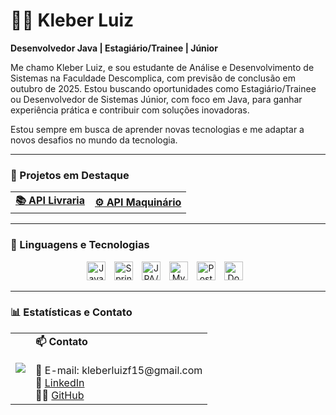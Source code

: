 # 👨‍💻 Kleber Luiz

**Desenvolvedor Java | Estagiário/Trainee | Júnior**

Me chamo Kleber Luiz, e sou estudante de Análise e Desenvolvimento de Sistemas na Faculdade Descomplica, com previsão de conclusão em outubro de 2025. Estou buscando oportunidades como Estagiário/Trainee ou Desenvolvedor de Sistemas Júnior, com foco em Java, para ganhar experiência prática e contribuir com soluções inovadoras.

Estou sempre em busca de aprender novas tecnologias e me adaptar a novos desafios no mundo da tecnologia.

---

### 🚀 Projetos em Destaque

<div align="center">
  
  <table>
    <tr>
      <td><a href="https://github.com/kleberlz17/library_api"><strong>📚 API Livraria</strong></a></td>
      <td><a href="https://github.com/kleberlz17/api_maquinario"><strong>⚙️ API Maquinário</strong></a></td>
    </tr>
  </table>

</div>

---

### 🔧 Linguagens e Tecnologias
<p align="center">
  <img src="https://cdn.jsdelivr.net/gh/devicons/devicon@latest/icons/java/java-original.svg" alt="Java" title="Java" width="30px" style="padding-right: 10px;" />
  <img src="https://cdn.jsdelivr.net/gh/devicons/devicon@latest/icons/spring/spring-original.svg" alt="Spring Boot" title="Spring Boot" width="30px" style="padding-right: 10px;" />
  <img src="https://cdn.jsdelivr.net/gh/devicons/devicon@latest/icons/hibernate/hibernate-original.svg" alt="JPA/Hibernate" title="JPA" width="30px" style="padding-right: 10px;" />
  <img src="https://cdn.jsdelivr.net/gh/devicons/devicon@latest/icons/mysql/mysql-original.svg" alt="MySQL" title="MySQL" width="30px" style="padding-right: 10px;" />
  <img src="https://cdn.jsdelivr.net/gh/devicons/devicon@latest/icons/postgresql/postgresql-original.svg" alt="PostgreSQL" title="PostgreSQL" width="30px" style="padding-right: 10px;" />
  <img src="https://cdn.jsdelivr.net/gh/devicons/devicon@latest/icons/docker/docker-original.svg" alt="Docker" title="Docker" width="30px" style="padding-right: 10px;" />
</p>

---

### 📊 Estatísticas e Contato

<div align="center">
  <table>
    <tr>
      <td>
        <img src="https://github-readme-stats.vercel.app/api/top-langs/?username=kleberlz17&layout=compact&theme=tokyonight&custom_title=Linguagens%20Mais%20Usadas" />
      </td>
      <td>
        <div align="left">
          <strong>📫 Contato</strong><br><br>
          📧 E-mail: kleberluizf15@gmail.com<br>
          💼 <a href="https://www.linkedin.com/in/kleberluizferreiramachado/">LinkedIn</a><br>
          🧑‍💻 <a href="https://github.com/kleberlz17">GitHub</a>
        </div>
      </td>
    </tr>
  </table>
</div>

